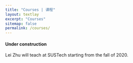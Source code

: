 ```yaml
---
title: "Courses | 课程"
layout: textlay
excerpt: "Courses"
sitemap: false
permalink: /courses/
---
```


#### Under construction

Lei Zhu will teach at SUSTech starting from the fall of 2020.
